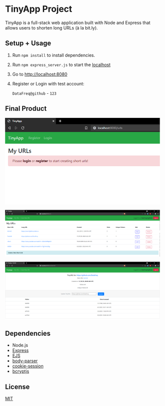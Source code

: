 # TinyApp Project

TinyApp is a full-stack web application built with Node and Express that allows users to shorten long URLs (à la bit.ly).

## Setup + Usage

1. Run `npm install` to install dependencies.
2. Run `npm express_server.js` to start the [localhost](http://localhost:8080)
3. Go to [http://localhost:8080](http://localhost:8080)
4. Register or Login with test account:

   `DataFreq@github` - `123`

## Final Product

!["TinyApp's Login Page"](./docs/readme-login.PNG)

!["Home page with all your urls"](./docs/readme-urls.PNG)

!["Url info with visitor data"](./docs/readme-urldata.PNG)

## Dependencies
- Node.js
- [Express](https://www.npmjs.com/package/express)
- [EJS](https://www.npmjs.com/package/ejs)
- [body-parser](https://www.npmjs.com/package/body-parser)
- [cookie-session](https://www.npmjs.com/package/cookie-session)
- [bcryptjs](https://www.npmjs.com/package/bcryptjs)

## License
[MIT](https://choosealicense.com/licenses/mit/)